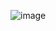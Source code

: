 ![image](https://user-images.githubusercontent.com/74840012/156794133-66dee17e-87da-4d78-8f64-f2eb1237a2be.png)
